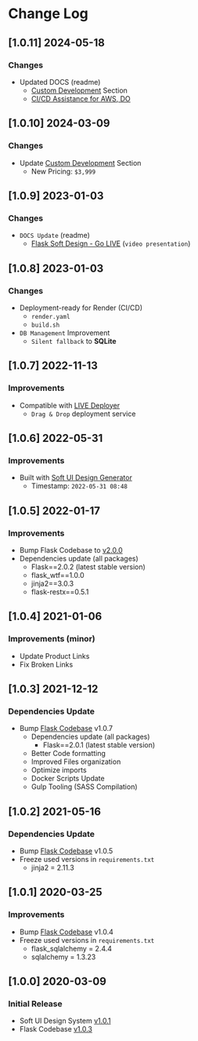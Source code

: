 # Change Log

## [1.0.11] 2024-05-18
### Changes

- Updated DOCS (readme)
  - [Custom Development](https://appseed.us/custom-development/) Section
  - [CI/CD Assistance for AWS, DO](https://appseed.us/terms/#section-ci-cd)

## [1.0.10] 2024-03-09
### Changes

- Update [Custom Development](https://appseed.us/custom-development/) Section
  - New Pricing: `$3,999`

## [1.0.9] 2023-01-03
### Changes

- `DOCS Update` (readme)
  - [Flask Soft Design - Go LIVE](https://www.youtube.com/watch?v=XtRlKDNW5R0) (`video presentation`)

## [1.0.8] 2023-01-03
### Changes

- Deployment-ready for Render (CI/CD)
  - `render.yaml`
  - `build.sh`
- `DB Management` Improvement
  - `Silent fallback` to **SQLite**

## [1.0.7] 2022-11-13
### Improvements

- Compatible with [LIVE Deployer](https://appseed.us/go-live/)
  - `Drag & Drop` deployment service 

## [1.0.6] 2022-05-31
### Improvements

- Built with [Soft UI Design Generator](https://appseed.us/generator/soft-ui-design/)
  - Timestamp: `2022-05-31 08:48`

## [1.0.5] 2022-01-17
### Improvements

- Bump Flask Codebase to [v2.0.0](https://github.com/app-generator/boilerplate-code-flask/releases)
- Dependencies update (all packages) 
  - Flask==2.0.2 (latest stable version)
  - flask_wtf==1.0.0
  - jinja2==3.0.3
  - flask-restx==0.5.1

## [1.0.4] 2021-01-06
### Improvements (minor)

- Update Product Links
- Fix Broken Links

## [1.0.3] 2021-12-12
### Dependencies Update

- Bump [Flask Codebase](https://github.com/app-generator/boilerplate-code-flask) v1.0.7
  - Dependencies update (all packages) 
    - Flask==2.0.1 (latest stable version)
  - Better Code formatting
  - Improved Files organization
  - Optimize imports
  - Docker Scripts Update
  - Gulp Tooling  (SASS Compilation)

## [1.0.2] 2021-05-16
### Dependencies Update

- Bump [Flask Codebase](https://github.com/app-generator/boilerplate-code-flask) v1.0.5
- Freeze used versions in `requirements.txt`
    - jinja2 = 2.11.3

## [1.0.1] 2020-03-25
### Improvements

- Bump [Flask Codebase](https://github.com/app-generator/boilerplate-code-flask) v1.0.4
- Freeze used versions in `requirements.txt`
    - flask_sqlalchemy = 2.4.4
    - sqlalchemy = 1.3.23

## [1.0.0] 2020-03-09
### Initial Release

- Soft UI Design System [v1.0.1](https://github.com/creativetimofficial/soft-ui-design-system/releases)
- Flask Codebase [v1.0.3](https://github.com/app-generator/boilerplate-code-flask)
